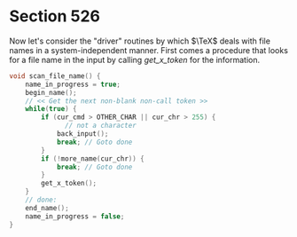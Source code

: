 # Section 526

Now let's consider the "driver" routines by which $\TeX$ deals with file names in a system-independent manner.
First comes a procedure that looks for a file name in the input by calling *get_x_token* for the information.

```c parser/filenames.c
void scan_file_name() {
    name_in_progress = true;
    begin_name();
    // << Get the next non-blank non-call token >>
    while(true) {
        if (cur_cmd > OTHER_CHAR || cur_chr > 255) {
              // not a character
            back_input();
            break; // Goto done
        }
        if (!more_name(cur_chr)) {
            break; // Goto done
        }
        get_x_token();
    }
    // done:
    end_name();
    name_in_progress = false;
}
```
